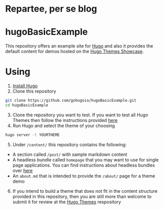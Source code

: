 # Repartee, per se blog



# hugoBasicExample

This repository offers an example site for [Hugo](https://gohugo.io/) and also it provides the default content for demos hosted on the [Hugo Themes Showcase](https://themes.gohugo.io/).

# Using

1. [Install Hugo](https://gohugo.io/overview/installing/)
2. Clone this repository
```bash
git clone https://github.com/gohugoio/hugoBasicExample.git
cd hugoBasicExample
```
3. Clone the repository you want to test. If you want to test all Hugo Themes then follow the instructions provided [here](https://github.com/gohugoio/hugoThemes#installing-all-themes)
4. Run Hugo and select the theme of your choosing
```bash
hugo server -t YOURTHEME
```
5. Under `/content/` this repository contains the following:
- A section called `/post/` with sample markdown content
- A headless bundle called `homepage` that you may want to use for single page applications. You can find instructions about headless bundles over [here](https://gohugo.io/content-management/page-bundles/#headless-bundle)
- An `about.md` that is intended to provide the `/about/` page for a theme demo
6. If you intend to build a theme that does not fit in the content structure provided in this repository, then you are still more than welcome to submit it for review at the [Hugo Themes](https://github.com/gohugoio/hugoThemes/issues) respository

